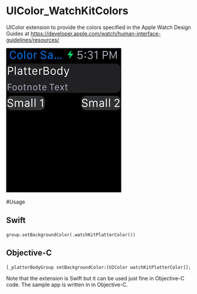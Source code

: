 # UIColor_WatchKitColors
UIColor extension to provide the colors specified in the Apple Watch Design Guides at https://developer.apple.com/watch/human-interface-guidelines/resources/

![Sample Image](UIColor%2BWatchKitColors%20Sample/UIColor%2BWatchKitColors%20Sample.png)

#Usage

## Swift
	group.setBackgroundColor(.watchKitPlatterColor())

## Objective-C
	[_platterBodyGroup setBackgroundColor:[UIColor watchKitPlatterColor]];

Note that the extension is Swift but it can be used just fine in Objective-C code. The sample app is written in in Objective-C. 
